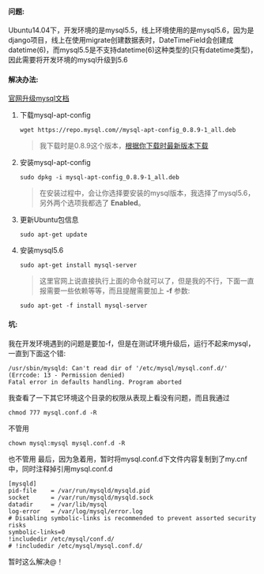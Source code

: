 #### 问题:
Ubuntu14.04下，开发环境的是mysql5.5，线上环境使用的是mysql5.6，因为是django项目，线上在使用migrate创建数据表时，DateTimeField会创建成datetime(6)，而mysql5.5是不支持datetime(6)这种类型的(只有datetime类型)，因此需要将开发环境的mysql升级到5.6
#### 解决办法:
[官网升级mysql文档](https://dev.mysql.com/doc/mysql-apt-repo-quick-guide/en/#repo-qg-apt-upgrading)
1. 下载mysql-apt-config
    ```
    wget https://repo.mysql.com//mysql-apt-config_0.8.9-1_all.deb
    ```
    >我下载时是0.8.9这个版本，[根据你下载时最新版本下载](https://dev.mysql.com/downloads/repo/apt/)
2. 安装mysql-apt-config
    ```
    sudo dpkg -i mysql-apt-config_0.8.9-1_all.deb
    ```
    >在安装过程中，会让你选择要安装的mysql版本，我选择了mysql5.6，另外两个选项我都选了 **Enabled**。
3. 更新Ubuntu包信息
    ```
    sudo apt-get update
    ```
4. 安装mysql5.6
    ```
    sudo apt-get install mysql-server
    ```
    >这里官网上说直接执行上面的命令就可以了，但是我的不行，下面一直报需要一些依赖等等，而且提醒需要加上 **-f** 参数:
    ```
    sudo apt-get -f install mysql-server
    ```

#### 坑:
我在开发环境遇到的问题是要加-f，但是在测试环境升级后，运行不起来mysql，一直到下面这个错:
```
/usr/sbin/mysqld: Can't read dir of '/etc/mysql/mysql.conf.d/' (Errcode: 13 - Permission denied)
Fatal error in defaults handling. Program aborted
```
我查看了一下其它环境这个目录的权限从表现上看没有问题，而且我通过

```
chmod 777 mysql.conf.d -R
```

不管用

```
chown mysql:mysql mysql.conf.d -R
```

也不管用
最后，因为急着用，暂时将mysql.conf.d下文件内容复制到了my.cnf中，同时注释掉引用mysql.conf.d

```
[mysqld]
pid-file    = /var/run/mysqld/mysqld.pid
socket      = /var/run/mysqld/mysqld.sock
datadir     = /var/lib/mysql
log-error   = /var/log/mysql/error.log
# Disabling symbolic-links is recommended to prevent assorted security risks
symbolic-links=0
!includedir /etc/mysql/conf.d/
# !includedir /etc/mysql/mysql.conf.d/
```
暂时这么解决@！